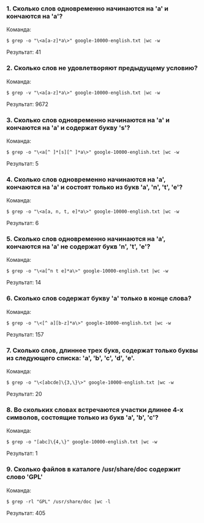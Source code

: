 ### 1. Сколько слов одновременно начинаются на 'a' и кончаются на 'a'?

Команда:

```
$ grep -o "\<a[a-z]*a\>" google-10000-english.txt |wc -w
```

Результат: 41

### 2. Сколько слов не удовлетворяют предыдущему условию?

Команда:

```
$ grep -v "\<a[a-z]*a\>" google-10000-english.txt |wc -w

```

Результат: 9672

### 3. Сколько слов одновременно начинаются на 'a' и кончаются на 'a' и содержат букву 's'?

Команда:

```
$ grep -o "\<a[^ ]*[s][^ ]*a\>" google-10000-english.txt |wc -w

```

Результат: 5

### 4. Сколько слов одновременно начинаются на 'a', кончаются на 'a' и состоят только из букв 'a', 'n', 't', 'e'?

Команда:

```
$ grep -o "\<a[a, n, t, e]*a\>" google-10000-english.txt |wc -w

```

Результат: 6

### 5. Сколько слов одновременно начинаются на 'a', кончаются на 'a' не содержат букв 'n', 't', 'e'?

Команда:

```
$ grep -o "\<a[^n t e]*a\>" google-10000-english.txt |wc -w 

```

Результат: 14

### 6. Сколько слов содержат букву 'a' только в конце слова?

Команда:

```
$ grep -o "\<[^ a][b-z]*a\>" google-10000-english.txt |wc -w

```

Результат: 157

### 7. Сколько слов, длиннее трех букв, содержат только буквы из следующего списка: 'a', 'b', 'c', 'd', 'e'.

Команда:

```
$ grep -o "\<[abcde]\{3,\}\>" google-10000-english.txt |wc -w

```

Результат: 20

### 8. Во скольких словах встречаются участки длинее 4-х символов, состоящие только из букв 'a', 'b', 'c'?

Команда:

```
$ grep -o "[abc]\{4,\}" google-10000-english.txt |wc -w

```

Результат: 1

### 9. Сколько файлов в каталоге /usr/share/doc содержит слово 'GPL'

Команда:


```
$ grep -rl "GPL" /usr/share/doc |wc -l

```

Результат: 405
